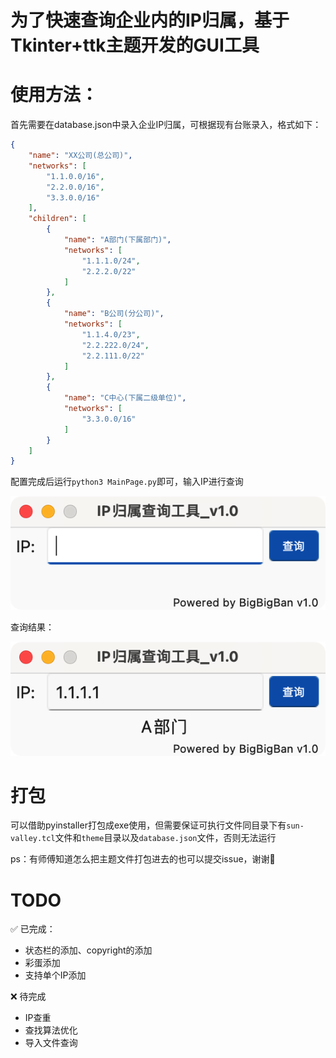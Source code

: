 # 为了快速查询企业内的IP归属，基于Tkinter+ttk主题开发的GUI工具

# 使用方法：

首先需要在database.json中录入企业IP归属，可根据现有台账录入，格式如下：

```json
{
    "name": "XX公司(总公司)",
    "networks": [
        "1.1.0.0/16",
        "2.2.0.0/16",
        "3.3.0.0/16"
    ],
    "children": [
        {
            "name": "A部门(下属部门)",
            "networks": [
                "1.1.1.0/24",
                "2.2.2.0/22"
            ]
        },
        {
            "name": "B公司(分公司)",
            "networks": [
                "1.1.4.0/23",
                "2.2.222.0/24",
                "2.2.111.0/22"
            ]
        },
        {
            "name": "C中心(下属二级单位)",
            "networks": [
                "3.3.0.0/16"
            ]
        }
    ]
}
```

配置完成后运行`python3 MainPage.py`即可，输入IP进行查询

![image](README.assets/image-20220529093656911.png)

查询结果：

![image](README.assets/image-20220529093721418.png)

# 打包

可以借助pyinstaller打包成exe使用，但需要保证可执行文件同目录下有`sun-valley.tcl`文件和`theme`目录以及`database.json`文件，否则无法运行

ps：有师傅知道怎么把主题文件打包进去的也可以提交issue，谢谢🙏

# TODO
✅ 已完成：

+ 状态栏的添加、copyright的添加
+ 彩蛋添加
+ 支持单个IP添加

❌ 待完成
- IP查重
- 查找算法优化
- 导入文件查询
